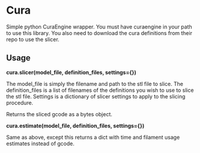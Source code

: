 # Cura
Simple python CuraEngine wrapper. You must have curaengine in your path to use this library.
You also need to download the cura definitions from their repo to use the slicer.

## Usage

**cura.slicer(model_file, definition_files, settings={})**

The model_file is simply the filename and path to the stl file to slice.
The definition_files is a list of filenames of the definitions you wish to use to slice the stl file.
Settings is a dictionary of slicer settings to apply to the slicing procedure.

Returns the sliced gcode as a bytes object.

**cura.estimate(model_file, definition_files, settings={})**

Same as above, except this returns a dict with time and filament usage estimates instead of gcode.
